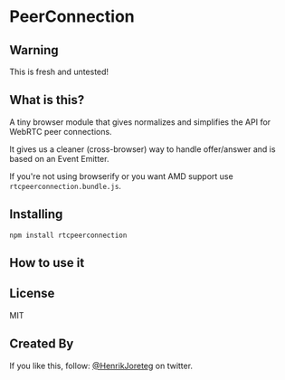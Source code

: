 # PeerConnection

## Warning

This is fresh and untested!


## What is this?

A tiny browser module that gives normalizes and simplifies the API for WebRTC peer connections.

It gives us a cleaner (cross-browser) way to handle offer/answer and is based on an Event Emitter.

If you're not using browserify or you want AMD support use `rtcpeerconnection.bundle.js`.


## Installing

```
npm install rtcpeerconnection
```

## How to use it

## License

MIT

## Created By

If you like this, follow: [@HenrikJoreteg](http://twitter.com/henrikjoreteg) on twitter.

